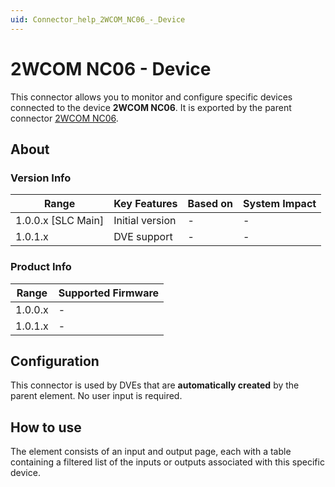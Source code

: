 ```yaml
---
uid: Connector_help_2WCOM_NC06_-_Device
---
```


# 2WCOM NC06 - Device

This connector allows you to monitor and configure specific devices connected to the device **2WCOM NC06**. It is exported by the parent connector [2WCOM NC06](xref:Connector_help_2WCOM_NC06).

## About

### Version Info

| Range                | Key Features     | Based on     | System Impact     |
|----------------------|------------------|--------------|-------------------|
| 1.0.0.x [SLC Main]   | Initial version  | -            | -                 |
| 1.0.1.x              | DVE support      | -            | -                 |

### Product Info

| Range     | Supported Firmware     |
|-----------|------------------------|
| 1.0.0.x   | -                      |
| 1.0.1.x   | -                      |

## Configuration

This connector is used by DVEs that are **automatically created** by the parent element. No user input is required.

## How to use

The element consists of an input and output page, each with a table containing a filtered list of the inputs or outputs associated with this specific device.
